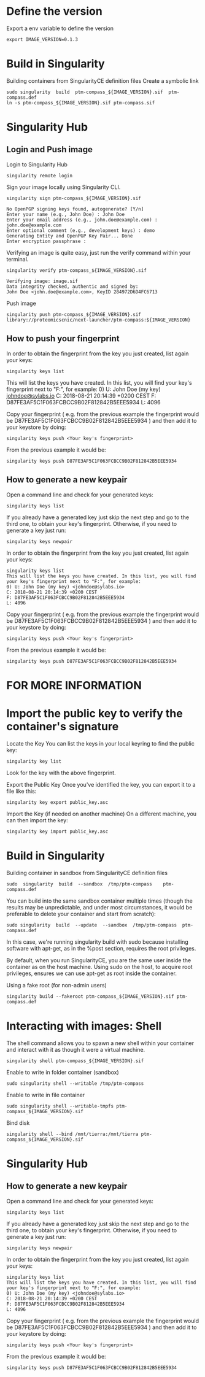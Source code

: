 # Define the version

Export a env variable to define the version
```
export IMAGE_VERSION=0.1.3
```

# Build in Singularity

Building containers from SingularityCE definition files
Create a symbolic link
```
sudo singularity  build  ptm-compass_${IMAGE_VERSION}.sif  ptm-compass.def
ln -s ptm-compass_${IMAGE_VERSION}.sif ptm-compass.sif
```

# Singularity Hub

## Login and Push image

Login to Singularity Hub
```
singularity remote login
```

Sign your image locally using Singularity CLI.
```
singularity sign ptm-compass_${IMAGE_VERSION}.sif

No OpenPGP signing keys found, autogenerate? [Y/n]
Enter your name (e.g., John Doe) : John Doe
Enter your email address (e.g., john.doe@example.com) : john.doe@example.com
Enter optional comment (e.g., development keys) : demo
Generating Entity and OpenPGP Key Pair... Done
Enter encryption passphrase :
```

Verifying an image is quite easy, just run the verify command within your terminal.
```
singularity verify ptm-compass_${IMAGE_VERSION}.sif

Verifying image: image.sif
Data integrity checked, authentic and signed by:
John Doe <john.doe@example.com>, KeyID 284972D6D4FC6713
```

Push image
```
singularity push ptm-compass_${IMAGE_VERSION}.sif library://proteomicscnic/next-launcher/ptm-compass:${IMAGE_VERSION}
```


## How to push your fingerprint

In order to obtain the fingerprint from the key you just created, list again your keys:
```
singularity keys list
```
This will list the keys you have created. In this list, you will find your key's fingerprint next to "F:", for example:
0) U: John Doe (my key) <johndoe@sylabs.io>
C: 2018-08-21 20:14:39 +0200 CEST
F: D87FE3AF5C1F063FCBCC9B02F812842B5EEE5934
L: 4096


Copy your fingerprint ( e.g. from the previous example the fingerprint would be D87FE3AF5C1F063FCBCC9B02F812842B5EEE5934 ) and then add it to your keystore by doing:
```
singularity keys push <Your key's fingerprint>
```
From the previous example it would be:
```
singularity keys push D87FE3AF5C1F063FCBCC9B02F812842B5EEE5934
```




## How to generate a new keypair

Open a command line and check for your generated keys:
```
singularity keys list
```

If you already have a generated key just skip the next step and go to the third one, to obtain your key's fingerprint. Otherwise, if you need to generate a key just run:
```
singularity keys newpair
```

In order to obtain the fingerprint from the key you just created, list again your keys:
```
singularity keys list
This will list the keys you have created. In this list, you will find your key's fingerprint next to "F:", for example:
0) U: John Doe (my key) <johndoe@sylabs.io>
C: 2018-08-21 20:14:39 +0200 CEST
F: D87FE3AF5C1F063FCBCC9B02F812842B5EEE5934
L: 4096
```

Copy your fingerprint ( e.g. from the previous example the fingerprint would be D87FE3AF5C1F063FCBCC9B02F812842B5EEE5934 ) and then add it to your keystore by doing:
```
singularity keys push <Your key's fingerprint>
```

From the previous example it would be:
```
singularity keys push D87FE3AF5C1F063FCBCC9B02F812842B5EEE5934
```









# FOR MORE INFORMATION

# Import the  public key to verify the container's signature

Locate the Key
You can list the keys in your local keyring to find the public key:
```
singularity key list
```
Look for the key with the above fingerprint.

Export the Public Key
Once you've identified the key, you can export it to a file like this:
```
singularity key export public_key.asc
```

Import the Key (if needed on another machine)
On a different machine, you can then import the key:
```
singularity key import public_key.asc
```



# Build in Singularity

Building container in sandbox from SingularityCE definition files
```
sudo  singularity  build  --sandbox  /tmp/ptm-compass    ptm-compass.def
```

You can build into the same sandbox container multiple times (though the results may be unpredictable, and under most circumstances, it would be preferable to delete your container and start from scratch):
```
sudo singularity  build  --update  --sandbox  /tmp/ptm-compass  ptm-compass.def
```

In this case, we're running singularity build with sudo because installing software with apt-get, as in the %post section, requires the root privileges.

By default, when you run SingularityCE, you are the same user inside the container as on the host machine. Using sudo on the host, to acquire root privileges, ensures we can use apt-get as root inside the container.

Using a fake root (for non-admin users)
```
singularity build --fakeroot ptm-compass_${IMAGE_VERSION}.sif ptm-compass.def
```

# Interacting with images: Shell
The shell command allows you to spawn a new shell within your container and interact with it as though it were a virtual machine.

```
singularity shell ptm-compass_${IMAGE_VERSION}.sif
```

Enable to write in folder container (sandbox)
```
sudo singularity shell --writable /tmp/ptm-compass
```

Enable to write in file container
```
sudo singularity shell --writable-tmpfs ptm-compass_${IMAGE_VERSION}.sif
```

Bind disk
```
singularity shell --bind /mnt/tierra:/mnt/tierra ptm-compass_${IMAGE_VERSION}.sif
```

# Singularity Hub

## How to generate a new keypair

Open a command line and check for your generated keys:
```
singularity keys list
```

If you already have a generated key just skip the next step and go to the third one, to obtain your key's fingerprint. Otherwise, if you need to generate a key just run:
```
singularity keys newpair
```

In order to obtain the fingerprint from the key you just created, list again your keys:
```
singularity keys list
This will list the keys you have created. In this list, you will find your key's fingerprint next to "F:", for example:
0) U: John Doe (my key) <johndoe@sylabs.io>
C: 2018-08-21 20:14:39 +0200 CEST
F: D87FE3AF5C1F063FCBCC9B02F812842B5EEE5934
L: 4096
```

Copy your fingerprint ( e.g. from the previous example the fingerprint would be D87FE3AF5C1F063FCBCC9B02F812842B5EEE5934 ) and then add it to your keystore by doing:
```
singularity keys push <Your key's fingerprint>
```

From the previous example it would be:
```
singularity keys push D87FE3AF5C1F063FCBCC9B02F812842B5EEE5934
```

